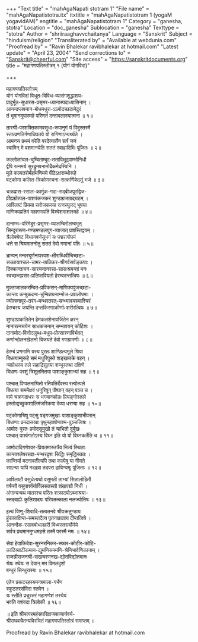 +++
"Text title" = "mahAgaNapati stotram 1"
"File name" = "mahAgaNapatistotra.itx"
itxtitle = "mahAgaNapatistotram 1 (yogaM yogavidAM)"
engtitle = "mahAgaNapatistotram 1"
Category = "ganesha, stotra"
Location = "doc_ganesha"
Sublocation = "ganesha"
Texttype = "stotra"
Author = "shriiraaghavvchaitanya"
Language = "Sanskrit"
Subject = "hinduism/religion"
"Transliterated by" = "Available at webdunia.com"
"Proofread by" = "Ravin Bhalekar ravibhalekar at hotmail.com"
"Latest update" = "April 23, 2004"
"Send corrections to" = "Sanskrit@cheerful.com"
"Site access" = "https://sanskritdocuments.org"
title = "महागणपतिस्तोत्रम् १ (योगं योगविदां)"

+++
  
 महागणपतिस्तोत्रम्   
योगं योगविदां विधूत-विविध-व्यासंगशुद्धाशय-  
प्रादुर्भूत-सुधारस-प्रसृमर-ध्यानास्पदाध्यासिनाम् ।  
आनन्दप्लवमान-बोधमधुरा-ऽऽमोदच्छटामेदुरं  
तं भूमानमुपास्महे परिणतंं दन्तावलास्यात्मना ॥ १॥  
  
तारश्री-परशक्तिकामवसुधा-रूपानुगं यं विदुस्तस्मै  
स्तात्प्रणतिर्गणाधिपतये यो रागिणाऽभ्यर्थ्यते ।  
आमन्त्र्य प्रथमं वरेति वरदेत्यार्तेन सर्वं जनं  
स्वामिन् मे वशमानयेति सततं स्वाहादिभिः पूजितः ॥ २॥  
  
कल्लोलांचल-चुम्बिताम्बुद-तताविक्षुद्रवाम्भोनिधौ  
द्वीपे रत्नमये सुरद्रुमवनामोदैकमेदस्विनि ।  
मूले कल्पतरोर्महामणिमये पीठेऽक्षराम्भोरूहे  
षट्कोणा कलित-त्रिकोणरचना-सत्कर्णिकेऽमुं भजे ॥ ३॥  
  
चक्रप्रास-रसाल-कार्मुक-गदा-सद्बीजपूरद्विज-  
व्रीह्यग्रोत्पल-पाशपंकजकरं शुण्डाग्रजाग्रद्घटम् ।  
आश्लिष्टं प्रियया सरोजकरया रत्नस्फुरद् भूषया  
माणिक्यप्रतिमं महागणपतिं विश्वेशमाशास्महे ॥ ४॥  
  
दानाम्भः-परिमेदुर-प्रसृमर-व्यालम्बिरोलम्बभृत्  
सिन्दूरारूण-गण्डमण्डलयुग-व्याजात् प्रशस्तिद्वयम् ।  
त्रैलोक्येष्ट विधानवर्णसुभगं यः पद्मरागोपमं  
धत्ते स श्रियमातनोतु सततं देवो गणानां पतिः ॥ ५॥  
  
भ्राम्यन् मन्दरघूर्णनापरवश-क्षीराब्धिवीचिच्छटा-  
सच्छायाश्चल-चामर-व्यतिकर-श्रीगर्वसर्वङ्कषाः ।  
दिक्कान्ताघन-सारचन्दनरसा-साराःश्रयन्तां मनः  
स्वच्छन्दप्रसर-प्रलिप्तवियतो हेरम्बदन्तत्विषः ॥ ६॥  
  
मुक्ताजालकरम्बित-प्रविकसन्-माणिक्यपुंजच्छटा-  
कान्ताः कम्बुकदम्ब-चुम्बितघनाम्भोज-प्रवालोपमाः ।  
ज्योत्स्नापूर-तरंग-मन्थरतरत्-सन्ध्यावयस्याश्चिरं  
हेरम्बस्य जयन्ति दन्तकिरणाकीर्णाः शरीरत्विषः ॥ ७॥  
  
शुण्डाग्राकलितेन हेमकलशेनावर्जितेन क्षरन्  
नानारत्नचयेन साधकजनान् सम्भावयन् कोटिशः ।  
दानामोद-विनोदलुब्ध-मधुप-प्रोत्सारणाविर्भवत्  
कर्णान्दोलनखेलनो विजयते देवो गणग्रामणीः ॥ ८॥  
  
हेरम्बं प्रणमामि यस्य पुरतः शाण्डिल्यमूले श्रिया  
बिभ्रत्याम्बुरूहे समं मधुरिपुस्ते शङ्खचक्रे वहन् ।  
न्यग्रोधस्य तले सहाद्रिसुतया शम्भुस्तथा दक्षिणे  
बिभ्राणः परशुं त्रिशूलमितया पाशाङ्कुशाभ्यां सह ॥ ९॥  
  
पश्चात् पिप्पलमाश्रितो रतिपतिर्देवस्य रत्योत्पले  
बिभ्रत्या सममैक्षवं धनुरिषून् पौष्पान् वहन् पञ्च च ।  
वामे चक्रगदाधरः स भगवान्क्रोडः प्रियङ्गोस्तले  
हस्तोद्यच्छुकशालिमंजरिकया देव्या धरण्या सह ॥ १०॥  
  
षट्कोणाश्रिषु षट्सु षड्गजमुखाः पाशाङ्कुशाभीवरान्  
बिभ्राणाः प्रमदासखाः पृथुमहाशोणाश्म-पुञ्जत्विषः ।  
आमोदः पुरतः प्रमोदसुमुखौ तं चाभितो दुर्मुखः  
पश्चात् पार्श्वगतोऽस्य विघ्न इति यो यो विघ्नकर्तेति च ॥ ११॥  
  
आमोदादिगणेश्वर-प्रियतमास्तत्रैव नित्यं स्थिताः  
कान्ताश्लेषरसज्ञ-मन्थरदृशः सिद्धिः समृद्धिस्ततः ।  
कान्तिर्या मदनावतीत्यपि तथा कल्पेषु या गीयते  
साऽन्या यापि मदद्रवा तदपरा द्राविण्यमूः पूजिताः ॥ १२॥  
  
आश्लिष्टौ वसुधेत्यथो वसुमती ताभ्यां सितालोहितौ  
वर्षन्तौ वसुपार्श्वयोर्विलसतस्तौ शंखपद्मौ निधी ।  
अंगान्यन्वथ मातरश्च परितः शक्रादयोऽब्जाश्रया-  
स्तद्बाह्येः कुलिशादयः परिपतत्काला नलज्योतिषः ॥ १३॥  
  
इत्थं विष्णु-शिवादि-तत्वतनवे श्रीवक्रतुण्डाय  
हुंकाराक्षिप्त-समस्तदैत्य पृतनाव्राताय दीप्तत्विषे ।  
आनन्दैक-रसावबोधलहरी विध्वस्तसर्वोर्मये  
सर्वत्र प्रथमानमुग्धमहसे तस्मै परस्मै नमः ॥ १४॥  
  
सेवा हेवाकिदेवा-सुरनरनिकर-स्फार-कोटीर-कोटि-  
काटिव्याटीकमान-द्युमणिसममणि-श्रेणिभावेणिकानाम् ।  
राजन्नीराजनश्री-सखचरणनख-द्योतविद्योतमानः  
श्रेयः स्थेयः स देयान् मम विमलदृशो  
बन्धुरं सिन्धुरास्यः ॥ १५॥  
  
एतेन प्रकटरहस्यमन्त्रमाला-गर्भेण  
स्फुटतरसंविदा स्तवेन ।  
यः स्तौति प्रचुरतरं महागणेशं तस्येयं  
भवति वशंवदा त्रिलोकी ॥ १६॥  
  
॥ इति श्रीमत्परमहंसपरिव्राजकाचार्यवर्य-  
श्रीराघवचैतन्यविरचितं महागणपतिस्तोत्रं समाप्तम् ॥  
  
  
Proofread by Ravin Bhalekar ravibhalekar at hotmail.com  
  
